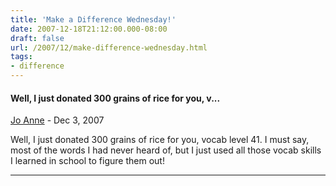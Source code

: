 ```yaml
---
title: 'Make a Difference Wednesday!'
date: 2007-12-18T21:12:00.000-08:00
draft: false
url: /2007/12/make-difference-wednesday.html
tags: 
- difference
---
```


#### Well, I just donated 300 grains of rice for you, v...
[Jo Anne](https://www.blogger.com/profile/08019555170595503920 "noreply@blogger.com") - <time datetime="2007-12-19T13:39:00.000-08:00">Dec 3, 2007</time>

Well, I just donated 300 grains of rice for you, vocab level 41. I must say, most of the words I had never heard of, but I just used all those vocab skills I learned in school to figure them out!
<hr />

